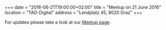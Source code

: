 +++
date = "2016-06-21T19:00:00+02:00"
title = "Meetup on 21 June 2016"
location = "TAO-Digital"
address = "Lendplatz 45, 8020 Graz"
+++

For updates please take a look at our
[Meetup page](http://www.meetup.com/Graz-Open-Source-Meetup/events/231916990/).
